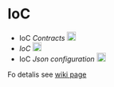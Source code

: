 # IoC

* IoC _Contracts_ [<img src="https://www.nuget.org/Content/Logos/nugetlogo.png" height="18">](https://www.nuget.org/packages/DevTeam.IoC.Contracts/)
* _IoC_ [<img src="https://www.nuget.org/Content/Logos/nugetlogo.png" height="18">](https://www.nuget.org/packages/DevTeam.IoC/)
* IoC _Json configuration_ [<img src="https://www.nuget.org/Content/Logos/nugetlogo.png" height="18">](https://www.nuget.org/packages/DevTeam.IoC.Configurations.Json/)

Fo detalis see [wiki page](https://github.com/DevTeam/IoC/wiki)
